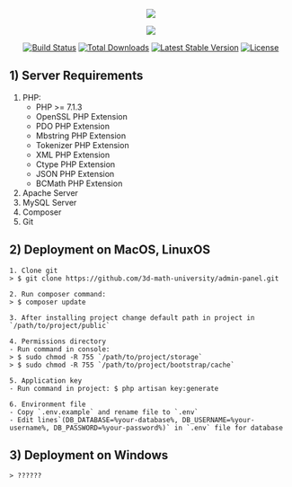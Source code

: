 <p align="center"><img src="https://laravel.com/assets/img/components/logo-laravel.svg"></p>
<p align="center"><img src="https://s2.stc.all.kpcdn.net/best/crimea/kfuorigins/images/tild3362-6266-4433-b931-393661633231__rgb.png"></p>

<p align="center">
<a href="https://travis-ci.org/laravel/framework"><img src="https://travis-ci.org/laravel/framework.svg" alt="Build Status"></a>
<a href="https://packagist.org/packages/laravel/framework"><img src="https://poser.pugx.org/laravel/framework/d/total.svg" alt="Total Downloads"></a>
<a href="https://packagist.org/packages/laravel/framework"><img src="https://poser.pugx.org/laravel/framework/v/stable.svg" alt="Latest Stable Version"></a>
<a href="https://packagist.org/packages/laravel/framework"><img src="https://poser.pugx.org/laravel/framework/license.svg" alt="License"></a>
</p>


## 1) Server Requirements

1. PHP:
    - PHP >= 7.1.3
    - OpenSSL PHP Extension
    - PDO PHP Extension
    - Mbstring PHP Extension
    - Tokenizer PHP Extension
    - XML PHP Extension
    - Ctype PHP Extension
    - JSON PHP Extension
    - BCMath PHP Extension
2. Apache Server
3. MySQL Server
4. Composer
5. Git

## 2) Deployment on MacOS, LinuxOS

    1. Clone git 
    > $ git clone https://github.com/3d-math-university/admin-panel.git

    2. Run composer command:
    > $ composer update
    
    3. After installing project change default path in project in `/path/to/project/public`

    4. Permissions directory
    - Run command in console:
    > $ sudo chmod -R 755 `/path/to/project/storage`
    > $ sudo chmod -R 755 `/path/to/project/bootstrap/cache`
    
    5. Application key
    - Run command in project: $ php artisan key:generate
   
    6. Environment file
    - Copy `.env.example` and rename file to `.env`
    - Edit lines`(DB_DATABASE=%your-database%, DB_USERNAME=%your-username%, DB_PASSWORD=%your-password%)` in `.env` file for database
    
## 3) Deployment on Windows

    > ??????
